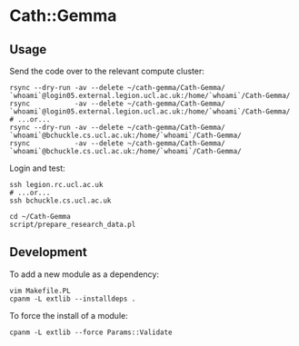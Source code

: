 # Cath::Gemma

## Usage

Send the code over to the relevant compute cluster:

~~~
rsync --dry-run -av --delete ~/cath-gemma/Cath-Gemma/ `whoami`@login05.external.legion.ucl.ac.uk:/home/`whoami`/Cath-Gemma/
rsync           -av --delete ~/cath-gemma/Cath-Gemma/ `whoami`@login05.external.legion.ucl.ac.uk:/home/`whoami`/Cath-Gemma/
# ...or...
rsync --dry-run -av --delete ~/cath-gemma/Cath-Gemma/ `whoami`@bchuckle.cs.ucl.ac.uk:/home/`whoami`/Cath-Gemma/
rsync           -av --delete ~/cath-gemma/Cath-Gemma/ `whoami`@bchuckle.cs.ucl.ac.uk:/home/`whoami`/Cath-Gemma/
~~~

Login and test:

~~~
ssh legion.rc.ucl.ac.uk
# ...or...
ssh bchuckle.cs.ucl.ac.uk

cd ~/Cath-Gemma
script/prepare_research_data.pl
~~~

## Development

To add a new module as a dependency:

~~~
vim Makefile.PL
cpanm -L extlib --installdeps .
~~~

To force the install of a module:
~~~
cpanm -L extlib --force Params::Validate
~~~

#
